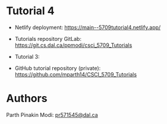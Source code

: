 # Tutorial 4

- Netlify deployment: https://main--5709tutorial4.netlify.app/
- Tutorials repository GitLab: https://git.cs.dal.ca/ppmodi/csci_5709_Tutorials
- Tutorial 3:

- GitHub tutorial repository (private): https://github.com/mparth14/CSCI_5709_Tutorials

# Authors

Parth Pinakin Modi: pr571545@dal.ca
